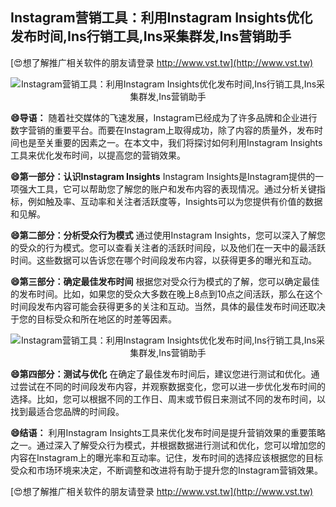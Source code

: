 ## **Instagram营销工具：利用Instagram Insights优化发布时间,Ins行销工具,Ins采集群发,Ins营销助手**

[😍想了解推广相关软件的朋友请登录 http://www.vst.tw](http://www.vst.tw)

 <center><img src="https://vst.tw/MP4/tuiguang/png/0.png" alt="Instagram营销工具：利用Instagram Insights优化发布时间,Ins行销工具,Ins采集群发,Ins营销助手"></center>

**😄导语：**
随着社交媒体的飞速发展，Instagram已经成为了许多品牌和企业进行数字营销的重要平台。而要在Instagram上取得成功，除了内容的质量外，发布时间也是至关重要的因素之一。在本文中，我们将探讨如何利用Instagram Insights工具来优化发布时间，以提高您的营销效果。

**😄第一部分：认识Instagram Insights**
Instagram Insights是Instagram提供的一项强大工具，它可以帮助您了解您的账户和发布内容的表现情况。通过分析关键指标，例如触及率、互动率和关注者活跃度等，Insights可以为您提供有价值的数据和见解。

**😄第二部分：分析受众行为模式**
通过使用Instagram Insights，您可以深入了解您的受众的行为模式。您可以查看关注者的活跃时间段，以及他们在一天中的最活跃时间。这些数据可以告诉您在哪个时间段发布内容，以获得更多的曝光和互动。

**😄第三部分：确定最佳发布时间**
根据您对受众行为模式的了解，您可以确定最佳的发布时间。比如，如果您的受众大多数在晚上8点到10点之间活跃，那么在这个时间段发布内容可能会获得更多的关注和互动。当然，具体的最佳发布时间还取决于您的目标受众和所在地区的时差等因素。

 <center><img src="https://vst.tw/MP4/tuiguang/png/1.png" alt="Instagram营销工具：利用Instagram Insights优化发布时间,Ins行销工具,Ins采集群发,Ins营销助手"></center>

**😄第四部分：测试与优化**
在确定了最佳发布时间后，建议您进行测试和优化。通过尝试在不同的时间段发布内容，并观察数据变化，您可以进一步优化发布时间的选择。比如，您可以根据不同的工作日、周末或节假日来测试不同的发布时间，以找到最适合您品牌的时间段。

**😄结语：**
利用Instagram Insights工具来优化发布时间是提升营销效果的重要策略之一。通过深入了解受众行为模式，并根据数据进行测试和优化，您可以增加您的内容在Instagram上的曝光率和互动率。记住，发布时间的选择应该根据您的目标受众和市场环境来决定，不断调整和改进将有助于提升您的Instagram营销效果。

[😍想了解推广相关软件的朋友请登录 http://www.vst.tw](http://www.vst.tw)



